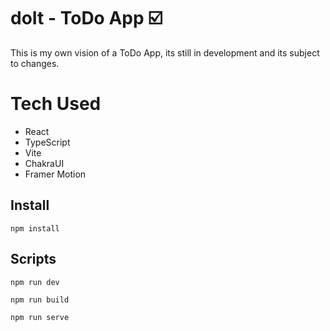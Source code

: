 # doIt - ToDo App :ballot_box_with_check:

This is my own vision of a ToDo App, its still in development and its subject to changes.


# Tech Used

- React
- TypeScript
- Vite
- ChakraUI
- Framer Motion

## Install
```
npm install
```
## Scripts
```
npm run dev
```
```
npm run build
```
```
npm run serve
```
